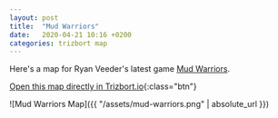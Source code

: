 ```yaml
---
layout: post
title:  "Mud Warriors"
date:   2020-04-21 10:16 +0200
categories: trizbort map
---
```

Here's a map for Ryan Veeder's latest game [Mud Warriors](https://rcveeder.net/mudwarriors/).

[Open this map directly in Trizbort.io](/app/index.html?map=https://www.trizbort.io/app/maps/mud-warriors.json){:class="btn"}

<!-- more -->

![Mud Warriors Map]({{ "/assets/mud-warriors.png" | absolute_url }})

